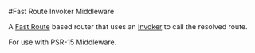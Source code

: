 #Fast Route Invoker Middleware

A [Fast Route](https://github.com/nikic/FastRoute) based router that uses an 
[Invoker](https://github.com/PHP-DI/Invoker) to call the resolved route.

For use with PSR-15 Middleware.
